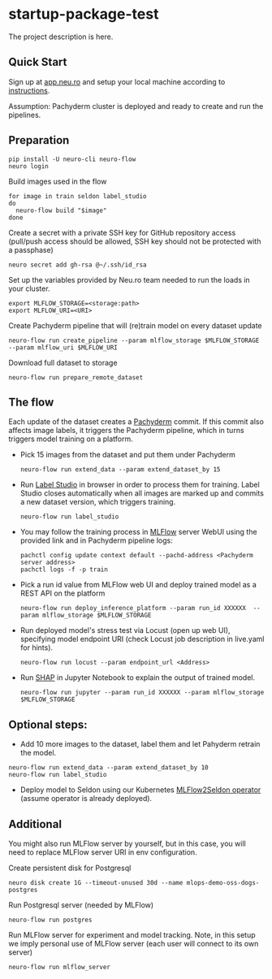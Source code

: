 # startup-package-test

The project description is here.

## Quick Start

Sign up at [app.neu.ro](https://app.neu.ro) and setup your local machine according to [instructions](https://docs.neu.ro/).

Assumption: Pachyderm cluster is deployed and ready to create and run the pipelines.

## Preparation

```shell
pip install -U neuro-cli neuro-flow
neuro login
```

Build images used in the flow

```shell
for image in train seldon label_studio
do 
  neuro-flow build "$image"
done
```

Create a secret with a private SSH key for GitHub repository access (pull/push access should be allowed, SSH key should not be protected with a passphase)

```shell
neuro secret add gh-rsa @~/.ssh/id_rsa
```

Set up the variables provided by Neu.ro team needed to run the loads in your cluster.

```shell
export MLFLOW_STORAGE=<storage:path>
export MLFLOW_URI=<URI>
```

Create Pachyderm pipeline that will (re)train model on every dataset update

```shell
neuro-flow run create_pipeline --param mlflow_storage $MLFLOW_STORAGE --param mlflow_uri $MLFLOW_URI
```

Download full dataset to storage

```shell
neuro-flow run prepare_remote_dataset
```

## The flow

Each update of the dataset creates a [Pachyderm](https://www.pachyderm.com/) commit. If this commit also affects image labels, it triggers the Pachyderm pipeline, which in turns triggers model training on a platform.

- Pick 15 images from the dataset and put them under Pachyderm

  ```shell
  neuro-flow run extend_data --param extend_dataset_by 15
  ```

- Run [Label Studio](https://labelstud.io/) in browser in order to process them for training. Label Studio closes automatically when all images are marked up and commits a new dataset version, which triggers training.

  ```shell
  neuro-flow run label_studio
  ```

- You may follow the training process in [MLFlow](https://www.mlflow.org/) server WebUI using the provided link and in Pachyderm pipeline logs:
  ```shell
  pachctl config update context default --pachd-address <Pachyderm server address>
  pachctl logs -f -p train 
  ```

- Pick a run id value from MLFlow web UI and deploy trained model as a REST API on the platform

  ```shell
  neuro-flow run deploy_inference_platform --param run_id XXXXXX  --param mlflow_storage $MLFLOW_STORAGE
  ```

- Run deployed model's stress test via Locust (open up web UI), specifying model endpoint URI (check Locust job description in live.yaml for hints).

  ```shell
  neuro-flow run locust --param endpoint_url <Address>
  ```

- Run [SHAP](https://shap.readthedocs.io/en/latest/index.html) in Jupyter Notebook to explain the output of trained model.

  ```shell
  neuro-flow run jupyter --param run_id XXXXXX --param mlflow_storage $MLFLOW_STORAGE
  ```

## Optional steps:
- Add 10 more images to the dataset, label them and let Pahyderm retrain the model.

```shell
neuro-flow run extend_data --param extend_dataset_by 10
neuro-flow run label_studio
```

- Deploy model to Seldon using our Kubernetes [MLFlow2Seldon operator](https://github.com/neuro-inc/mlops-k8s-mlflow2seldon) (assume operator is already deployed).

## Additional
You might also run MLFlow server by yourself, but in this case, you will need to replace MLFlow server URI in env configuration.

Create persistent disk for Postgresql

```shell
neuro disk create 1G --timeout-unused 30d --name mlops-demo-oss-dogs-postgres
```

Run Postgresql server (needed by MLFlow)

```shell
neuro-flow run postgres
```

Run MLFlow server for experiment and model tracking. Note, in this setup we imply personal use of MLFlow server (each user will connect to its own server)

```shell
neuro-flow run mlflow_server
```
